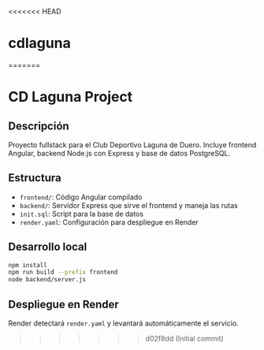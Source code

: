 <<<<<<< HEAD
# cdlaguna
=======
# CD Laguna Project

## Descripción
Proyecto fullstack para el Club Deportivo Laguna de Duero. Incluye frontend Angular, backend Node.js con Express y base de datos PostgreSQL.

## Estructura
- `frontend/`: Código Angular compilado
- `backend/`: Servidor Express que sirve el frontend y maneja las rutas
- `init.sql`: Script para la base de datos
- `render.yaml`: Configuración para despliegue en Render

## Desarrollo local
```bash
npm install
npm run build --prefix frontend
node backend/server.js
```

## Despliegue en Render
Render detectará `render.yaml` y levantará automáticamente el servicio.
>>>>>>> d02f8dd (Initial commit)
